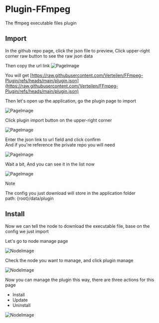 # Plugin-FFmpeg

The ffmpeg executable files plugin

## Import

In the github repo page, click the json file to preview, Click upper-right corner raw button to see the raw json data

Then copy the url link
![PageImage](./docs/Raw.png)

You will get [https://raw.githubusercontent.com/Verteilen/FFmpeg-Plugin/refs/heads/main/plugin.json](https://raw.githubusercontent.com/Verteilen/FFmpeg-Plugin/refs/heads/main/plugin.json)

Then let's open up the application, go the plugin page to import

![PageImage](./docs/PluginPage.png)

Click plugin import button on the upper-right corner

![PageImage](./docs/PluginButton.png)

Enter the json link to url field and click confirm\
And if you're reference the private repo you will need

![PageImage](./docs/Page.png)

Wait a bit, And you can see it in the list now

![PageImage](./docs/PluginList.png)

> [!NOTE]
> The config you just download will store in the application folder\
> path: {root}/data/plugin

## Install

Now we can tell the node to download the executable file, base on the config we just import

Let's go to node manage page 

![NodeImage](./docs/NodePage.png)

Check the node you want to manage, and click plugin manage

![NodeImage](./docs/NodeInstall.png)

Now you can manage the plugin this way, there are three actions for this page
* Install
* Update
* Uninstall

![NodeImage](./docs/NodeInstallButton.png)